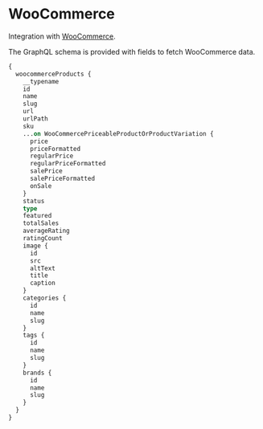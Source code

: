 # WooCommerce

Integration with <a href="https://woocommerce.com" target="_blank" rel="nofollow">WooCommerce</a>.

The GraphQL schema is provided with fields to fetch WooCommerce data.

```graphql
{
  woocommerceProducts {
    __typename
    id
    name
    slug
    url
    urlPath
    sku
    ...on WooCommercePriceableProductOrProductVariation {
      price
      priceFormatted
      regularPrice
      regularPriceFormatted
      salePrice
      salePriceFormatted
      onSale
    }
    status
    type
    featured
    totalSales
    averageRating
    ratingCount
    image {
      id
      src
      altText
      title
      caption
    }
    categories {
      id
      name
      slug
    }
    tags {
      id
      name
      slug
    }
    brands {
      id
      name
      slug
    }
  }
}
```
